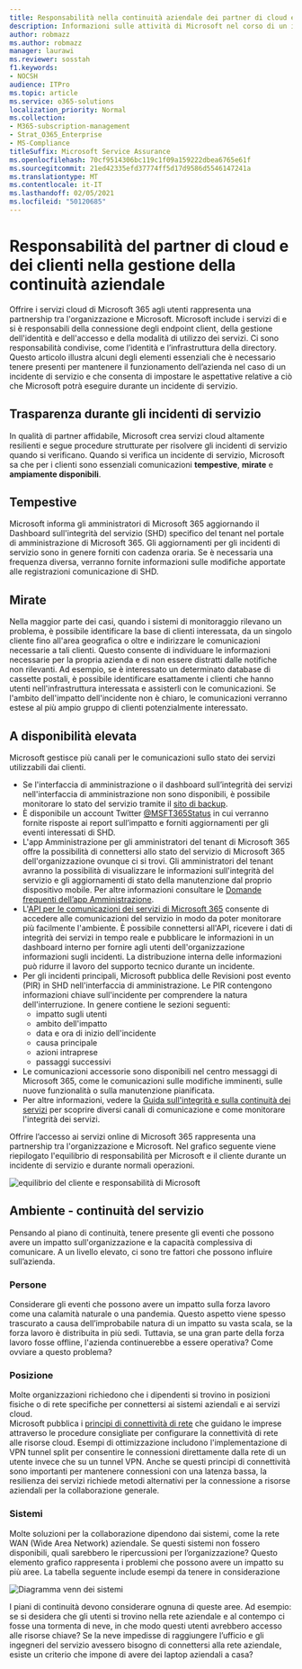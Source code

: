 ```yaml
---
title: Responsabilità nella continuità aziendale dei partner di cloud e clienti
description: Informazioni sulle attività di Microsoft nel corso di un incidente di servizio in modo da poter preparare meglio i piani di continuità aziendale.
author: robmazz
ms.author: robmazz
manager: laurawi
ms.reviewer: sosstah
f1.keywords:
- NOCSH
audience: ITPro
ms.topic: article
ms.service: o365-solutions
localization_priority: Normal
ms.collection:
- M365-subscription-management
- Strat_O365_Enterprise
- MS-Compliance
titleSuffix: Microsoft Service Assurance
ms.openlocfilehash: 70cf9514306bc119c1f09a159222dbea6765e61f
ms.sourcegitcommit: 21ed42335efd37774ff5d17d9586d5546147241a
ms.translationtype: MT
ms.contentlocale: it-IT
ms.lasthandoff: 02/05/2021
ms.locfileid: "50120685"
---
```

# <a name="enterprise-business-continuity-management-customer-and-cloud-partner-responsibilities"></a>Responsabilità del partner di cloud e dei clienti nella gestione della continuità aziendale

Offrire i servizi cloud di Microsoft 365 agli utenti rappresenta una partnership tra l'organizzazione e Microsoft. Microsoft include i servizi di e si è responsabili della connessione degli endpoint client, della gestione dell'identità e dell'accesso e della modalità di utilizzo dei servizi. Ci sono responsabilità condivise, come l’identità e l’infrastruttura della directory. Questo articolo illustra alcuni degli elementi essenziali che è necessario tenere presenti per mantenere il funzionamento dell’azienda nel caso di un incidente di servizio e che consenta di impostare le aspettative relative a ciò che Microsoft potrà eseguire durante un incidente di servizio.

## <a name="transparency-during-service-incidents"></a>Trasparenza durante gli incidenti di servizio

In qualità di partner affidabile, Microsoft crea servizi cloud altamente resilienti e segue procedure strutturate per risolvere gli incidenti di servizio quando si verificano. Quando si verifica un incidente di servizio, Microsoft sa che per i clienti sono essenziali comunicazioni **tempestive**, **mirate** e **ampiamente disponibili**.

## <a name="timely"></a>Tempestive

Microsoft informa gli amministratori di Microsoft 365 aggiornando il Dashboard sull'integrità del servizio (SHD) specifico del tenant nel portale di amministrazione di Microsoft 365. Gli aggiornamenti per gli incidenti di servizio sono in genere forniti con cadenza oraria. Se è necessaria una frequenza diversa, verranno fornite informazioni sulle modifiche apportate alle registrazioni comunicazione di SHD.

## <a name="targeted"></a>Mirate

Nella maggior parte dei casi, quando i sistemi di monitoraggio rilevano un problema, è possibile identificare la base di clienti interessata, da un singolo cliente fino all'area geografica o oltre e indirizzare le comunicazioni necessarie a tali clienti. Questo consente di individuare le informazioni necessarie per la propria azienda e di non essere distratti dalle notifiche non rilevanti. Ad esempio, se è interessato un determinato database di cassette postali, è possibile identificare esattamente i clienti che hanno utenti nell'infrastruttura interessata e assisterli con le comunicazioni. Se l'ambito dell'impatto dell'incidente non è chiaro, le comunicazioni verranno estese al più ampio gruppo di clienti potenzialmente interessato.

## <a name="highly-available"></a>A disponibilità elevata

Microsoft gestisce più canali per le comunicazioni sullo stato dei servizi utilizzabili dai clienti.

- Se l'interfaccia di amministrazione o il dashboard sull’integrità dei servizi nell'interfaccia di amministrazione non sono disponibili, è possibile monitorare lo stato del servizio tramite il [sito di backup](https://status.office365.com/).
- È disponibile un account Twitter [@MSFT365Status](https://twitter.com/msft365status?lang=en) in cui verranno fornite risposte ai report sull’impatto e forniti aggiornamenti per gli eventi interessati di SHD.
- L'app Amministrazione per gli amministratori del tenant di Microsoft 365 offre la possibilità di connettersi allo stato del servizio di Microsoft 365 dell'organizzazione ovunque ci si trovi. Gli amministratori del tenant avranno la possibilità di visualizzare le informazioni sull'integrità del servizio e gli aggiornamenti di stato della manutenzione dal proprio dispositivo mobile. Per altre informazioni consultare le [Domande frequenti dell’app Amministrazione](/office365/admin/admin-overview/admin-mobile-app).
- L'[API per le comunicazioni dei servizi di Microsoft 365](/office365/servicedescriptions/office-365-platform-service-description/service-health-and-continuity#office-365-service-communications-api) consente di accedere alle comunicazioni del servizio in modo da poter monitorare più facilmente l'ambiente. È possibile connettersi all'API, ricevere i dati di integrità dei servizi in tempo reale e pubblicare le informazioni in un dashboard interno per fornire agli utenti dell'organizzazione informazioni sugli incidenti. La distribuzione interna delle informazioni può ridurre il lavoro del supporto tecnico durante un incidente.
- Per gli incidenti principali, Microsoft pubblica delle Revisioni post evento (PIR) in SHD nell'interfaccia di amministrazione. Le PIR contengono informazioni chiave sull'incidente per comprendere la natura dell'interruzione. In genere contiene le sezioni seguenti:
    - impatto sugli utenti
    - ambito dell'impatto
    - data e ora di inizio dell'incidente
    - causa principale
    - azioni intraprese
    - passaggi successivi
- Le comunicazioni accessorie sono disponibili nel centro messaggi di Microsoft 365, come le comunicazioni sulle modifiche imminenti, sulle nuove funzionalità o sulla manutenzione pianificata.
- Per altre informazioni, vedere la [Guida sull'integrità e sulla continuità dei servizi](/office365/servicedescriptions/office-365-platform-service-description/service-health-and-continuity) per scoprire diversi canali di comunicazione e come monitorare l'integrità dei servizi.

Offrire l’accesso ai servizi online di Microsoft 365 rappresenta una partnership tra l'organizzazione e Microsoft. Nel grafico seguente viene riepilogato l'equilibrio di responsabilità per Microsoft e il cliente durante un incidente di servizio e durante normali operazioni.

![equilibrio del cliente e responsabilità di Microsoft](../media/responsibilities.png)

## <a name="your-environment---service-continuity"></a>Ambiente - continuità del servizio

Pensando al piano di continuità, tenere presente gli eventi che possono avere un impatto sull'organizzazione e la capacità complessiva di comunicare. A un livello elevato, ci sono tre fattori che possono influire sull’azienda.

### <a name="people"></a>Persone

Considerare gli eventi che possono avere un impatto sulla forza lavoro come una calamità naturale o una pandemia. Questo aspetto viene spesso trascurato a causa dell’improbabile natura di un impatto su vasta scala, se la forza lavoro è distribuita in più sedi. Tuttavia, se una gran parte della forza lavoro fosse offline, l'azienda continuerebbe a essere operativa? Come ovviare a questo problema?

### <a name="location"></a>Posizione

Molte organizzazioni richiedono che i dipendenti si trovino in posizioni fisiche o di rete specifiche per connettersi ai sistemi aziendali e ai servizi cloud.  
Microsoft pubblica i [principi di connettività di rete](/microsoft-365/enterprise/microsoft-365-network-connectivity-principles) che guidano le imprese attraverso le procedure consigliate per configurare la connettività di rete alle risorse cloud. Esempi di ottimizzazione includono l'implementazione di VPN tunnel split per consentire le connessioni direttamente dalla rete di un utente invece che su un tunnel VPN.  Anche se questi principi di connettività sono importanti per mantenere connessioni con una latenza bassa, la resilienza dei servizi richiede metodi alternativi per la connessione a risorse aziendali per la collaborazione generale.

### <a name="systems"></a>Sistemi

Molte soluzioni per la collaborazione dipendono dai sistemi, come la rete WAN (Wide Area Network) aziendale. Se questi sistemi non fossero disponibili, quali sarebbero le ripercussioni per l’organizzazione?
Questo elemento grafico rappresenta i problemi che possono avere un impatto su più aree. La tabella seguente include esempi da tenere in considerazione

![Diagramma venn dei sistemi](../media/venn-diagram.png)

I piani di continuità devono considerare ognuna di queste aree. Ad esempio: se si desidera che gli utenti si trovino nella rete aziendale e al contempo ci fosse una tormenta di neve, in che modo questi utenti avrebbero accesso alle risorse chiave? Se la neve impedisse di raggiungere l’ufficio e gli ingegneri del servizio avessero bisogno di connettersi alla rete aziendale, esiste un criterio che impone di avere dei laptop aziendali a casa?
